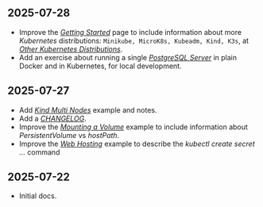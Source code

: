 ## 2025-07-28

- Improve the [_Getting Started_](./getting-started.md) page to include information
  about more _Kubernetes_ distributions: `Minikube, MicroK8s, Kubeadm, Kind, K3s`,
  at [_Other Kubernetes Distributions_](./getting-started.md#other-kubernetes-distributions).
- Add an exercise about running a single [_PostgreSQL Server_](./kind/postgresql.md) in
  plain Docker and in Kubernetes, for local development.

## 2025-07-27

- Add [_Kind Multi Nodes_](./kind/multi-nodes.md) example and notes.
- Add a [_CHANGELOG_](./changelog.md).
- Improve the [_Mounting a Volume_](./kind/mounting-volumes.md) example to include
  information about _PersistentVolume_ vs _hostPath_.
- Improve the [_Web Hosting_](./kind/web-hosting.md) example to describe the
  _kubectl create secret …_ command

## 2025-07-22

- Initial docs.
